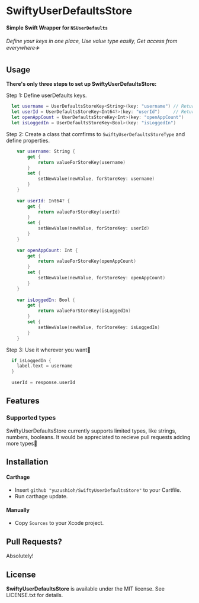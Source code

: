 # SwiftyUserDefaultsStore

#### Simple Swift Wrapper for `NSUserDefaults`
###### Define your keys in one place, Use value type easily, Get access from everywhere✈️

## Usage
**There's only three steps to set up SwiftyUserDefaultsStore:**

Step 1: Define userDefaults keys.

```swift
  let username = UserDefaultsStoreKey<String>(key: "username") // Returns non-optional value.
  let userId = UserDefaultsStoreKey<Int64?>(key: "userId")     // Returm optional value
  let openAppCount = UserDefaultsStoreKey<Int>(key: "openAppCount")
  let isLoggedIn = UserDefaultsStoreKey<Bool>(key: "isLoggedIn")
```

Step 2: Create a class that comfirms to `SwiftyUserDefaultsStoreType` and define properties.

```swift
    var username: String {
        get {
            return valueForStoreKey(username)
        }
        set {
            setNewValue(newValue, forStoreKey: username)
        }
    }
    
    var userId: Int64? {
        get {
            return valueForStoreKey(userId)
        }
        set {
            setNewValue(newValue, forStoreKey: userId)
        }
    }
    
    var openAppCount: Int {
        get {
            return valueForStoreKey(openAppCount)
        }
        set {
            setNewValue(newValue, forStoreKey: openAppCount)
        }
    }
    
    var isLoggedIn: Bool {
        get {
            return valueForStoreKey(isLoggedIn)
        }
        set {
            setNewValue(newValue, forStoreKey: isLoggedIn)
        }
    }
```

Step 3: Use it wherever you want🎉

```swift
  if isLoggedIn {
    label.text = username
  }
  
  userId = response.userId
```
## Features

### Supported types

SwiftyUserDefaultsStore currently supports limited types, like strings, numbers, booleans.
It would be appreciated to recieve pull requests adding more types🙇

## Installation

#### Carthage

- Insert `github "yuzushioh/SwiftyUserDefaultsStore"` to your Cartfile.
- Run carthage update.

#### Manually

- Copy `Sources` to your Xcode project.

## Pull Requests?
Absolutely!

## License
__SwiftyUserDefaultsStore__ is available under the MIT license. See LICENSE.txt for details.
